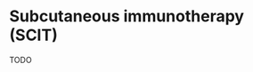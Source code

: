 <!--
source: gpt-40
abbr: SCIT
aka: allergy shots
siblings: intralymphatic-immunotherapy, sublingual-immunotherapy
tags: immunotherapies
-->

# Subcutaneous immunotherapy (SCIT)

TODO
